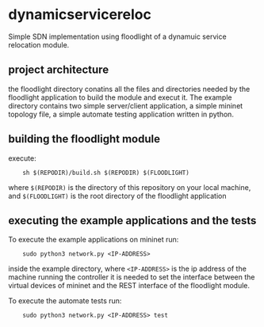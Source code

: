 # dynamicservicereloc
Simple SDN implementation using floodlight of a dynamuic service relocation module.

## project architecture
the floodlight directory conatins all the files and directories needed by the floodlight
application to build the module and execut it.
The example directory contains two simple server/client application, a simple mininet
topology file, a simple automate testing application written in python.

## building the floodlight module

execute:

		sh $(REPODIR)/build.sh $(REPODIR) $(FLOODLIGHT)

where `$(REPODIR)` is the directory of this repository on your local machine, and `$(FLOODLIGHT)`
is the root directory of the floodlight application

## executing the example applications and the tests

To execute the example applications on mininet run:

		sudo python3 network.py <IP-ADDRESS>
		
inside the example directory, where `<IP-ADDRESS>` is the ip address of the machine running the controller
it is needed to set the interface between the virtual devices of mininet and the REST interface of the
floodlight module.

To execute the automate tests run:

		sudo python3 network.py <IP-ADDRESS> test
